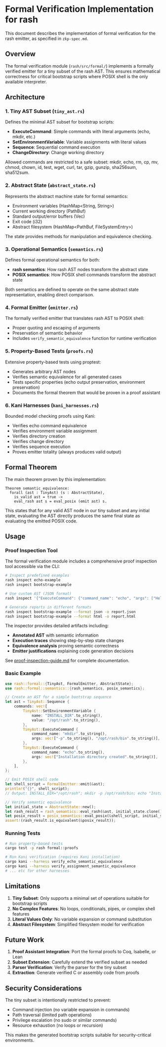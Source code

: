 # Formal Verification Implementation for rash

This document describes the implementation of formal verification for the rash emitter, as specified in `zkp-spec.md`.

## Overview

The formal verification module (`rash/src/formal/`) implements a formally verified emitter for a tiny subset of the rash AST. This ensures mathematical correctness for critical bootstrap scripts where POSIX shell is the only available interpreter.

## Architecture

### 1. Tiny AST Subset (`tiny_ast.rs`)

Defines the minimal AST subset for bootstrap scripts:
- **ExecuteCommand**: Simple commands with literal arguments (echo, mkdir, etc.)
- **SetEnvironmentVariable**: Variable assignments with literal values
- **Sequence**: Sequential command execution
- **ChangeDirectory**: Change working directory

Allowed commands are restricted to a safe subset: mkdir, echo, rm, cp, mv, chmod, chown, id, test, wget, curl, tar, gzip, gunzip, sha256sum, sha512sum.

### 2. Abstract State (`abstract_state.rs`)

Represents the abstract machine state for formal semantics:
- Environment variables (HashMap<String, String>)
- Current working directory (PathBuf)
- Standard output/error buffers (Vec<String>)
- Exit code (i32)
- Abstract filesystem (HashMap<PathBuf, FileSystemEntry>)

The state provides methods for manipulation and equivalence checking.

### 3. Operational Semantics (`semantics.rs`)

Defines formal operational semantics for both:
- **rash semantics**: How rash AST nodes transform the abstract state
- **POSIX semantics**: How POSIX shell commands transform the abstract state

Both semantics are defined to operate on the same abstract state representation, enabling direct comparison.

### 4. Formal Emitter (`emitter.rs`)

The formally verified emitter that translates rash AST to POSIX shell:
- Proper quoting and escaping of arguments
- Preservation of semantic behavior
- Includes `verify_semantic_equivalence` function for runtime verification

### 5. Property-Based Tests (`proofs.rs`)

Extensive property-based tests using proptest:
- Generates arbitrary AST nodes
- Verifies semantic equivalence for all generated cases
- Tests specific properties (echo output preservation, environment preservation)
- Documents the formal theorem that would be proven in a proof assistant

### 6. Kani Harnesses (`kani_harnesses.rs`)

Bounded model checking proofs using Kani:
- Verifies echo command equivalence
- Verifies environment variable assignment
- Verifies directory creation
- Verifies change directory
- Verifies sequence execution
- Proves emitter totality (always produces valid output)

## Formal Theorem

The main theorem proven by this implementation:

```
Theorem semantic_equivalence:
  forall (ast : TinyAst) (s : AbstractState),
    is_valid ast = true ->
    eval_rash ast s = eval_posix (emit ast) s.
```

This states that for any valid AST node in our tiny subset and any initial state, evaluating the AST directly produces the same final state as evaluating the emitted POSIX code.

## Usage

### Proof Inspection Tool

The formal verification module includes a comprehensive proof inspection tool accessible via the CLI:

```bash
# Inspect predefined examples
rash inspect echo-example
rash inspect bootstrap-example

# Use custom AST (JSON format)
rash inspect '{"ExecuteCommand": {"command_name": "echo", "args": ["Hello"]}}'

# Generate reports in different formats
rash inspect bootstrap-example --format json -o report.json
rash inspect bootstrap-example --format html -o report.html
```

The inspector provides detailed artifacts including:
- **Annotated AST** with semantic information
- **Execution traces** showing step-by-step state changes
- **Equivalence analysis** proving semantic correctness
- **Emitter justifications** explaining code generation decisions

See [proof-inspection-guide.md](proof-inspection-guide.md) for complete documentation.

### Basic Example

```rust
use rash::formal::{TinyAst, FormalEmitter, AbstractState};
use rash::formal::semantics::{rash_semantics, posix_semantics};

// Create an AST for a simple bootstrap sequence
let ast = TinyAst::Sequence {
    commands: vec![
        TinyAst::SetEnvironmentVariable {
            name: "INSTALL_DIR".to_string(),
            value: "/opt/rash".to_string(),
        },
        TinyAst::ExecuteCommand {
            command_name: "mkdir".to_string(),
            args: vec!["-p".to_string(), "/opt/rash/bin".to_string()],
        },
        TinyAst::ExecuteCommand {
            command_name: "echo".to_string(),
            args: vec!["Installation directory created".to_string()],
        },
    ],
};

// Emit POSIX shell code
let shell_script = FormalEmitter::emit(&ast);
println!("{}", shell_script);
// Output: INSTALL_DIR="/opt/rash"; mkdir -p /opt/rash/bin; echo "Installation directory created"

// Verify semantic equivalence
let initial_state = AbstractState::new();
let rash_result = rash_semantics::eval_rash(&ast, initial_state.clone()).unwrap();
let posix_result = posix_semantics::eval_posix(&shell_script, initial_state).unwrap();
assert!(rash_result.is_equivalent(&posix_result));
```

### Running Tests

```bash
# Run property-based tests
cargo test -p rash formal::proofs

# Run Kani verification (requires Kani installation)
cargo kani --harness verify_echo_semantic_equivalence
cargo kani --harness verify_assignment_semantic_equivalence
# ... etc for other harnesses
```

## Limitations

1. **Tiny Subset**: Only supports a minimal set of operations suitable for bootstrap scripts
2. **No Complex Features**: No loops, conditionals, pipes, or complex shell features
3. **Literal Values Only**: No variable expansion or command substitution
4. **Abstract Filesystem**: Simplified filesystem model for verification

## Future Work

1. **Proof Assistant Integration**: Port the formal proofs to Coq, Isabelle, or Lean
2. **Subset Extension**: Carefully extend the verified subset as needed
3. **Parser Verification**: Verify the parser for the tiny subset
4. **Extraction**: Generate verified C or assembly code from proofs

## Security Considerations

The tiny subset is intentionally restricted to prevent:
- Command injection (no variable expansion in commands)
- Path traversal (limited path operations)
- Privilege escalation (no sudo or similar commands)
- Resource exhaustion (no loops or recursion)

This makes the generated bootstrap scripts suitable for security-critical environments.